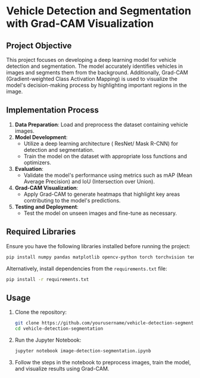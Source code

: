 # Vehicle Detection and Segmentation with Grad-CAM Visualization

## Project Objective
This project focuses on developing a deep learning model for vehicle detection and segmentation. The model accurately identifies vehicles in images and segments them from the background. Additionally, Grad-CAM (Gradient-weighted Class Activation Mapping) is used to visualize the model's decision-making process by highlighting important regions in the image.

## Implementation Process
1. **Data Preparation**: Load and preprocess the dataset containing vehicle images.
2. **Model Development**:
   - Utilize a deep learning architecture ( ResNet/ Mask R-CNN) for detection and segmentation.
   - Train the model on the dataset with appropriate loss functions and optimizers.
3. **Evaluation**:
   - Validate the model's performance using metrics such as mAP (Mean Average Precision) and IoU (Intersection over Union).
4. **Grad-CAM Visualization**:
   - Apply Grad-CAM to generate heatmaps that highlight key areas contributing to the model's predictions.
5. **Testing and Deployment**:
   - Test the model on unseen images and fine-tune as necessary.

## Required Libraries
Ensure you have the following libraries installed before running the project:

```bash
pip install numpy pandas matplotlib opencv-python torch torchvision tensorflow keras grad-cam
```

Alternatively, install dependencies from the `requirements.txt` file:

```bash
pip install -r requirements.txt
```

## Usage
1. Clone the repository:
   ```bash
   git clone https://github.com/yourusername/vehicle-detection-segmentation.git
   cd vehicle-detection-segmentation
   ```
2. Run the Jupyter Notebook:
   ```bash
   jupyter notebook image-detection-segmentation.ipynb
   ```
3. Follow the steps in the notebook to preprocess images, train the model, and visualize results using Grad-CAM.



